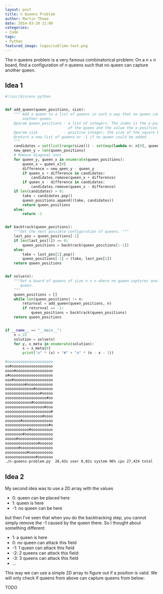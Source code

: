 ```yaml
---
layout: post
title: n Queens Problem
author: Martin Thoma
date: 2014-03-20 21:09
categories:
- Code
tags:
- Python
featured_image: logos/sublime-text.png
---
```


The $n$ queens problem is a very famous combinatorical problem: On a $n \times n$
board, find a configuration of $n$ queens such that no queen can capture another
queen.

## Idea 1

```python
#!/usr/bin/env python


def add_queen(queen_positions, size):
    """ Add a queen to a list of queens in such a way that no queen can capture
        another queen.
    @param queen_positions - a list of integers. The index is the y-position
                             of the queen and the value the x-position.
    @param size            - positive integer; the size of the square board
    @return a new list of queens or -1 if no queen could be added
    """
    candidates = set(list(range(size))) - set(map(lambda n: n[0], queen_positions))
    new_qeen_y = len(queen_positions)
    # Remove diagonal ones
    for queen_y, queen_x in enumerate(queen_positions):
        queen_x = queen_x[0]
        difference = new_qeen_y - queen_y
        if queen_x + difference in candidates:
            candidates.remove(queen_x + difference)
        if queen_x - difference in candidates:
            candidates.remove(queen_x - difference)
    if len(candidates) > 0:
        take = candidates.pop()
        queen_positions.append((take, candidates))
        return queen_positions
    else:
        return -1


def backtrack(queen_positions):
    """Get the next possible configuration of queens. """
    last_pos = queen_positions[-1]
    if len(last_pos[1]) == 0:
        queen_positions = backtrack(queen_positions[:-1])
    else:
        take = last_pos[1].pop()
        queen_positions[-1] = (take, last_pos[1])
    return queen_positions


def solve(n):
    """Get a board of queens of size n x n where no queen captures another
       queen.
    """
    queen_positions = []
    while len(queen_positions) != n:
        returnval = add_queen(queen_positions, n)
        if returnval == -1:
            queen_positions = backtrack(queen_positions)
    return queen_positions


if __name__ == "__main__":
    n = 22
    solution = solve(n)
    for y, x_meta in enumerate(solution):
        x = x_meta[0]
        print("o" * (x) + "#" + "o" * (n - x - 1))
```

```bash
#ooooooooooooooooooooo
oo#ooooooooooooooooooo
oooo#ooooooooooooooooo
o#oooooooooooooooooooo
ooo#oooooooooooooooooo
ooooooooo#oooooooooooo
ooooooooooooo#oooooooo
oooooooooooooooo#ooooo
ooooooooooooooooooo#oo
oooooooooooo#ooooooooo
oooooooooooooooooo#ooo
ooooooooooooooooooooo#
ooooooooooooooooo#oooo
ooooooo#oooooooooooooo
oooooooooooooooooooo#o
ooooooooooo#oooooooooo
oooooooo#ooooooooooooo
ooooo#oooooooooooooooo
ooooooooooooooo#oooooo
oooooo#ooooooooooooooo
oooooooooo#ooooooooooo
oooooooooooooo#ooooooo
./n-queens-problem.py  26,43s user 0,02s system 96% cpu 27,424 total
```

## Idea 2

My second idea was to use a 2D array with the values

* 0: queen can be placed here
* 1: queen is here
* -1: no queen can be here

but then I've seen that when you do the backtracking step, you cannot simply
remove the -1 caused by the queen there. So I thought about something different:

* 1: a queen is here
* 0: no queen can attack this field
* -1: 1 queen can attack this field
* -2: 2 queens can attack this field:
* -3: 3 queens can attack this field
* …

This way we can use a simple 2D array to figure out if a position is valid.
We will only check if queens from above can capture queens from below:

TODO
